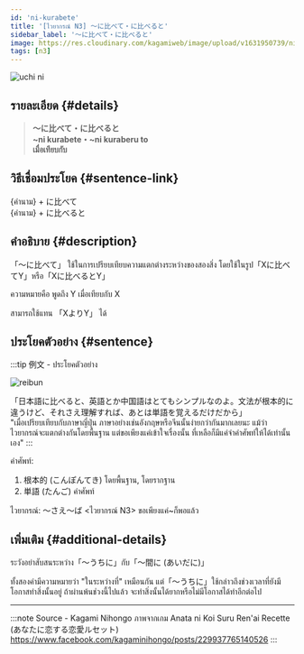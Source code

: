 ```yaml
---
id: 'ni-kurabete'
title: '[ไวยากรณ์ N3] 〜に比べて・に比べると'
sidebar_label: '〜に比べて・に比べると'
image: https://res.cloudinary.com/kagamiweb/image/upload/v1631950739/nihongo/grammar/n3/reibun/ni-kurabete.jpg
tags: [n3]
---
```


![uchi ni](https://res.cloudinary.com/kagamiweb/image/upload/v1640444591/nihongo/grammar/n3/ni-kurabete.jpg)

## รายละเอียด {#details}

> **〜に比べて・に比べると**  
> **~ni kurabete・~ni kuraberu to**  
> **เมื่อเทียบกับ**

## วิธีเชื่อมประโยค {#sentence-link}

{คำนาม} + に比べて  
{คำนาม} + に比べると

## คำอธิบาย {#description}

「〜に比べて」 ใช้ในการเปรียบเทียบความแตกต่างระหว่างของสองสิ่ง โดยใช้ในรูป「Xに比べてY」หรือ「Xに比べるとY」

ความหมายคือ พูดถึง Y เมื่อเทียบกับ X

สามารถใช้แทน 「XよりY」 ได้

## ประโยคตัวอย่าง {#sentence}

:::tip 例文 - ประโยคตัวอย่าง

![reibun](https://res.cloudinary.com/kagamiweb/image/upload/v1631950739/nihongo/grammar/n3/reibun/ni-kurabete.jpg)

「日本語に比べると、英語とか中国語はとてもシンプルなのよ。文法が根本的に違うけど、それさえ理解すれば、あとは単語を覚えるだけだから」  
"เมื่อเปรียบเทียบกับภาษาญี่ปุ่น ภาษาอย่างเช่นอังกฤษหรือจีนนั้นง่ายกว่ากันมากเลยนะ แม้ว่าไวยากรณ์จะแตกต่างกันโดยพื้นฐาน แต่ขอเพียงแค่เข้าใจเรื่องนั้น ที่เหลือก็มีแค่จำคำศัพท์ให้ได้เท่านั้นเอง"
:::

คำศัพท์:
1. 根本的 (こんぽんてき) โดยพื้นฐาน, โดยรากฐาน
2. 単語 (たんご) คำศัพท์

ไวยากรณ์:
〜さえ〜ば <ไวยากรณ์ N3> ขอเพียงแค่~ก็พอแล้ว

## เพิ่มเติม {#additional-details}

ระวังอย่าสับสนระหว่าง「〜うちに」กับ「〜間に (あいだに)」

ทั้งสองคำมีความหมายว่า "ในระหว่างที่" เหมือนกัน แต่「〜うちに」ใช้กล่าวถึงช่วงเวลาที่ยังมีโอกาสทำสิ่งนั้นอยู่ ถ้าผ่านพ้นช่วงนี้ไปแล้ว จะทำสิ่งนั้นได้ยากหรือไม่มีโอกาสได้ทำอีกต่อไป

---
:::note Source - Kagami Nihongo
ภาพจากเกม Anata ni Koi Suru Ren'ai Recette (あなたに恋する恋愛ルセット)  
https://www.facebook.com/kagaminihongo/posts/229937765140526
:::